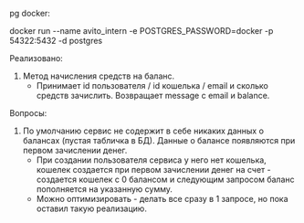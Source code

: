 

pg docker:

docker run --name avito_intern -e POSTGRES_PASSWORD=docker -p 54322:5432 -d postgres


Реализовано:
1) Метод начисления средств на баланс.
   - Принимает id пользователя / id кошелька / email и сколько средств зачислить. Возвращает message с email и balance.


Вопросы:
1) По умолчанию сервис не содержит в себе никаких данных о балансах (пустая табличка в БД). Данные о балансе появляются при первом зачислении денег.
   - При создании пользователя сервиса у него нет кошелька, кошелек создается при первом зачислении денег на счет - создается кошелек с 0 балансом и следующим запросом баланс пополняется на указанную сумму. 
   - Можно оптимизировать - делать все сразу в 1 запросе, но пока оставил такую реализацию.